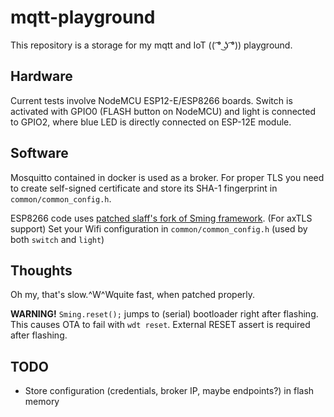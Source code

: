mqtt-playground
===============

This repository is a storage for my mqtt and IoT (( ͡° ͜ʖ ͡°)) playground.


Hardware
--------

Current tests involve NodeMCU ESP12-E/ESP8266 boards. Switch is activated with
GPIO0 (FLASH button on NodeMCU) and light is connected to GPIO2, where blue LED
is directly connected on ESP-12E module.


Software
--------

Mosquitto contained in docker is used as a broker. For proper TLS you need to
create self-signed certificate and store its SHA-1 fingerprint in
`common/common_config.h`.

ESP8266 code uses [patched slaff's
fork of Sming framework](https://github.com/informatic/Sming/tree/patch-1).
(For axTLS support) Set your Wifi configuration in `common/common_config.h`
(used by both `switch` and `light`)


Thoughts
--------

Oh my, that's slow.^W^Wquite fast, when patched properly.

**WARNING!** `Sming.reset();` jumps to (serial) bootloader right after flashing.
This causes OTA to fail with `wdt reset`. External RESET assert is required after
flashing.

TODO
----
 * Store configuration (credentials, broker IP, maybe endpoints?) in
   flash memory
